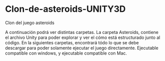 # Clon-de-asteroids-UNITY3D
Clon del juego asteroids

A continuación podrá ver distintas carpetas. La carpeta Asteroids, contiene el archivo Unity para poder explorar y ver el cómo está estructurado junto al código. En la siguientes carpetas, encontrará tódo lo que se debe descargar para poder solamente ejecutar el juego directamente. Ejecutable compatible con windows, y ejecutable compatible con Mac.
